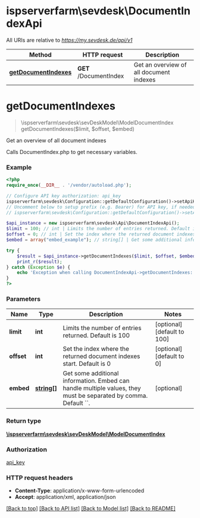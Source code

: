 # ispserverfarm\sevdesk\DocumentIndexApi

All URIs are relative to *https://my.sevdesk.de/api/v1*

Method | HTTP request | Description
------------- | ------------- | -------------
[**getDocumentIndexes**](DocumentIndexApi.md#getDocumentIndexes) | **GET** /DocumentIndex | Get an overview of all document indexes


# **getDocumentIndexes**
> \ispserverfarm\sevdesk\sevDeskModel\ModelDocumentIndex getDocumentIndexes($limit, $offset, $embed)

Get an overview of all document indexes

Calls DocumentIndex.php to get necessary variables.

### Example
```php
<?php
require_once(__DIR__ . '/vendor/autoload.php');

// Configure API key authorization: api_key
ispserverfarm\sevdesk\Configuration::getDefaultConfiguration()->setApiKey('token', 'YOUR_API_KEY');
// Uncomment below to setup prefix (e.g. Bearer) for API key, if needed
// ispserverfarm\sevdesk\Configuration::getDefaultConfiguration()->setApiKeyPrefix('token', 'Bearer');

$api_instance = new ispserverfarm\sevdesk\Api\DocumentIndexApi();
$limit = 100; // int | Limits the number of entries returned. Default is 100
$offset = 0; // int | Set the index where the returned document indexes start. Default is 0
$embed = array("embed_example"); // string[] | Get some additional information. Embed can handle multiple values, they must be separated by comma. Default ``.

try {
    $result = $api_instance->getDocumentIndexes($limit, $offset, $embed);
    print_r($result);
} catch (Exception $e) {
    echo 'Exception when calling DocumentIndexApi->getDocumentIndexes: ', $e->getMessage(), PHP_EOL;
}
?>
```

### Parameters

Name | Type | Description  | Notes
------------- | ------------- | ------------- | -------------
 **limit** | **int**| Limits the number of entries returned. Default is 100 | [optional] [default to 100]
 **offset** | **int**| Set the index where the returned document indexes start. Default is 0 | [optional] [default to 0]
 **embed** | [**string[]**](../Model/string.md)| Get some additional information. Embed can handle multiple values, they must be separated by comma. Default &#x60;&#x60;. | [optional]

### Return type

[**\ispserverfarm\sevdesk\sevDeskModel\ModelDocumentIndex**](../Model/ModelDocumentIndex.md)

### Authorization

[api_key](../../README.md#api_key)

### HTTP request headers

 - **Content-Type**: application/x-www-form-urlencoded
 - **Accept**: application/xml, application/json

[[Back to top]](#) [[Back to API list]](../../README.md#documentation-for-api-endpoints) [[Back to Model list]](../../README.md#documentation-for-models) [[Back to README]](../../README.md)

